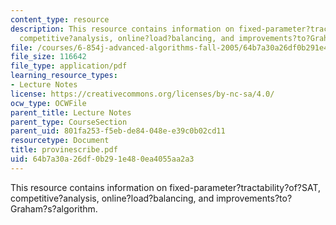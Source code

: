 ```yaml
---
content_type: resource
description: This resource contains information on fixed-parameter?tractability?of?SAT,
  competitive?analysis, online?load?balancing, and improvements?to?Graham?s?algorithm.
file: /courses/6-854j-advanced-algorithms-fall-2005/64b7a30a26df0b291e480ea4055aa2a3_provinescribe.pdf
file_size: 116642
file_type: application/pdf
learning_resource_types:
- Lecture Notes
license: https://creativecommons.org/licenses/by-nc-sa/4.0/
ocw_type: OCWFile
parent_title: Lecture Notes
parent_type: CourseSection
parent_uid: 801fa253-f5eb-de84-048e-e39c0b02cd11
resourcetype: Document
title: provinescribe.pdf
uid: 64b7a30a-26df-0b29-1e48-0ea4055aa2a3
---
```

This resource contains information on fixed-parameter?tractability?of?SAT, competitive?analysis, online?load?balancing, and improvements?to?Graham?s?algorithm.